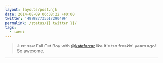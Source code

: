 ```yaml
---
layout: layouts/post.njk
date: 2014-08-09 06:08:22 +00:00
twitter: '497987735517290496'
permalink: /status/{{ twitter }}/
tags: 
  - tweet
---
```


> Just saw Fall Out Boy with [@katefarrar](https://twitter.com/katefarrar) like it's ten freakin' years ago! So awesome.

---
